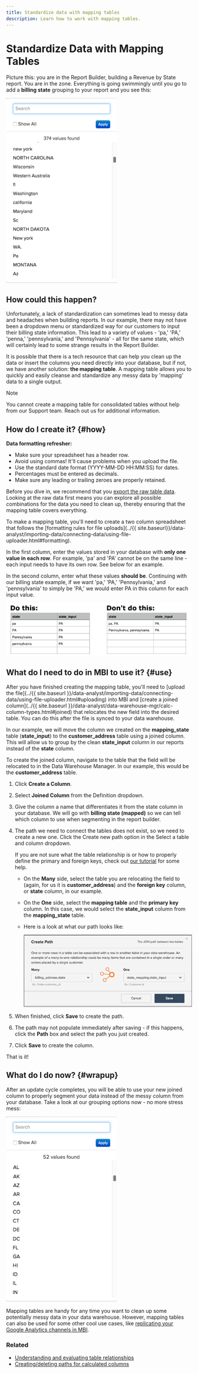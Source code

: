 ```yaml
---
title: Standardize data with mapping tables
description: Learn how to work with mapping tables.
---
```

# Standardize Data with Mapping Tables

Picture this: you are in the Report Builder, building a Revenue by State report. You are in the zone. Everything is going swimmingly until you go to add a **billing state** grouping to your report and you see this:

![](../../assets/Messy_State_Segments.png)

## How could this happen?

Unfortunately, a lack of standardization can sometimes lead to messy data and headaches when building reports. In our example, there may not have been a dropdown menu or standardized way for our customers to input their billing state information. This lead to a variety of values - 'pa,' 'PA,' 'penna,' 'pennsylvania,' and 'Pennsylvania' - all for the same state, which will certainly lead to some strange results in the Report Builder.

It is possible that there is a tech resource that can help you clean up the data or insert the columns you need directly into your database, but if not, we have another solution: **the mapping table**. A mapping table allows you to quickly and easily cleanse and standardize any messy data by 'mapping' data to a single output.

>[!NOTE]
>
>You cannot create a mapping table for consolidated tables without help from our Support team. Reach out us for additional information.

## How do I create it? {#how}

**Data formatting refresher:**

* Make sure your spreadsheet has a header row.
* Avoid using commas! It'll cause problems when you upload the file.
* Use the standard date format (YYYY-MM-DD HH:MM:SS) for dates.
* Percentages must be entered as decimals.
* Make sure any leading or trailing zeroes are properly retained.

Before you dive in, we recommend that you [export the raw table data](../../tutorials/export-raw-data.md). Looking at the raw data first means you can explore all possible combinations for the data you need to clean up, thereby ensuring that the mapping table covers everything.

To make a mapping table, you'll need to create a two column spreadsheet that follows the [formatting rules for file uploads](../{{ site.baseurl}}/data-analyst/importing-data/connecting-data/using-file-uploader.html#formatting).

In the first column, enter the values stored in your database with **only one value in each row**. For example, 'pa' and 'PA' cannot be on the same line - each input needs to have its own row. See below for an example.

In the second column, enter what these values **should be**. Continuing with our billing state example, if we want 'pa,' 'PA,' 'Pennsylvania,' and 'pennsylvania' to simply be 'PA,' we would enter PA in this column for each input value.

![](../../assets/Mapping_table_examples.jpg)

## What do I need to do in MBI to use it? {#use}

After you have finished creating the mapping table, you'll need to [upload the file](../{{ site.baseurl }}/data-analyst/importing-data/connecting-data/using-file-uploader.html#uploading) into MBI and [create a joined column](../{{ site.baseurl }}/data-analyst/data-warehouse-mgr/calc-column-types.html#joined) that relocates the new field into the desired table. You can do this after the file is synced to your data warehouse.

In our example, we will move the column we created on the **mapping_state** table (**state_input**) to the **customer_address** table using a joined column. This will allow us to group by the clean **state_input** column in our reports instead of the **state** column.

To create the joined column, navigate to the table that the field will be relocated to in the Data Warehouse Manager. In our example, this would be the **customer_address** table.

1. Click **Create a Column**.
1. Select **Joined Column** from the Definition dropdown.
1. Give the column a name that differentiates it from the state column in your database. We will go with **billing state (mapped)** so we can tell which column to use when segmenting in the report builder.
1. The path we need to connect the tables does not exist, so we need to create a new one. Click the Create new path option in the Select a table and column dropdown.

   If you are not sure what the table relationship is or how to properly define the primary and foreign keys, check out [our tutorial](../../data-analyst/data-warehouse-mgr/create-paths-calc-columns.md) for some help.

   * On the **Many** side, select the table you are relocating the field to (again, for us it is **customer_address**) and the **foreign key** column, or **state** column, in our example.
   * On the **One** side, select the **mapping table** and the **primary key** column. In this case, we would select the **state_input** column from the **mapping_state** table.
   * Here is a look at what our path looks like:

      ![](../../assets/State_Mapping_Path.png)

1. When finished, click **Save** to create the path.
1. The path may not populate immediately after saving - if this happens, click the **Path** box and select the path you just created.
1. Click **Save** to create the column.

That is it!

## What do I do now? {#wrapup}

After an update cycle completes, you will be able to use your new joined column to properly segment your data instead of the messy column from your database. Take a look at our grouping options now - no more stress mess:

![](../../assets/Clean_State_Segments.png)

Mapping tables are handy for any time you want to clean up some potentially messy data in your data warehouse. However, mapping tables can also be used for some other cool use cases, like [replicating your Google Analytics channels in MBI](../data-warehouse-mgr/rep-google-analytics-channels.md).

### Related

* [Understanding and evaluating table relationships](../data-warehouse-mgr/table-relationships.md)
* [Creating/deleting paths for calculated columns](../data-warehouse-mgr/create-paths-calc-columns.md)
